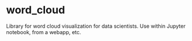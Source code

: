 # word_cloud
Library for word cloud visualization for data scientists. Use within Jupyter notebook, from a webapp, etc.
